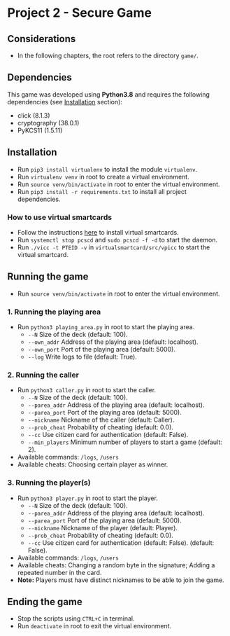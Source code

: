 # Project 2 - Secure Game

## Considerations

- In the following chapters, the root refers to the directory `game/`.

## Dependencies

This game was developed using **Python3.8** and requires the following
dependencies (see [Installation](#installation) section):

- click (8.1.3)
- cryptography (38.0.1)
- PyKCS11 (1.5.11)

## Installation

- Run `pip3 install virtualenv` to install the module `virtualenv`.
- Run `virtualenv venv` in root to create a virtual environment.
- Run `source venv/bin/activate` in root to enter the virtual environment.
- Run `pip3 install -r requirements.txt` to install all project dependencies.

### How to use virtual smartcards
- Follow the instructions [here](https://sweet.ua.pt/jpbarraca/course/sio-2223/lab-cc/#virtual-smartcard) to install virtual smartcards.
- Run `systemctl stop pcscd` and `sudo pcscd -f -d` to start the daemon.
- Run `./vicc -t PTEID -v` in `virtualsmartcard/src/vpicc` to start the virtual smartcard.

## Running the game

- Run `source venv/bin/activate` in root to enter the virtual environment.

### 1. Running the playing area

- Run `python3 playing_area.py` in root to start the playing area.
  - `--N` Size of the deck (default: 100).
  - `--own_addr` Address of the playing area (default: localhost).
  - `--own_port` Port of the playing area (default: 5000).
  - `--log` Write logs to file (default: True).

### 2. Running the caller

- Run `python3 caller.py` in root to start the caller.
  - `--N` Size of the deck (default: 100).
  - `--parea_addr` Address of the playing area (default: localhost).
  - `--parea_port` Port of the playing area (default: 5000).
  - `--nickname` Nickname of the caller (default: Caller).
  - `--prob_cheat` Probability of cheating (default: 0.0).
  - `--cc` Use citizen card for authentication (default: False).
  - `--min_players` Minimum number of players to start a game (default: 2).
- Available commands: `/logs`, `/users`
- Available cheats: Choosing certain player as winner.

### 3. Running the player(s)

- Run `python3 player.py` in root to start the player.
  - `--N` Size of the deck (default: 100).
  - `--parea_addr` Address of the playing area (default: localhost).
  - `--parea_port` Port of the playing area (default: 5000).
  - `--nickname` Nickname of the player (default: Player).
  - `--prob_cheat` Probability of cheating (default: 0.0).
  - `--cc` Use citizen card for authentication (default: False). (default: False).
- Available commands: `/logs`, `/users`
- Available cheats: Changing a random byte in the signature; Adding a repeated number in the card. 
- **Note:** Players must have distinct nicknames to be able to join the game.


## Ending the game

- Stop the scripts using `CTRL+C` in terminal.
- Run `deactivate` in root to exit the virtual environment.
